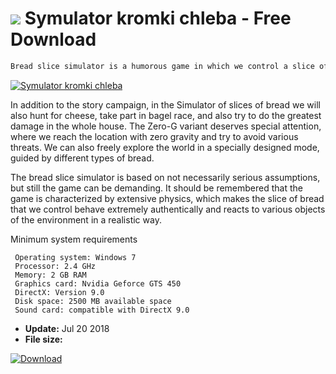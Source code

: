 # ![](https://cdn.softexe.net/static/icon/win.gif) Symulator kromki chleba  - Free Download

```sh
Bread slice simulator is a humorous game in which we control a slice of bread and we must do everything to become a toast. The action takes place in the whole house. Not only in the kitchen, but also in the living room. We can also leave it to go to the garden, and even further.
```
[![Symulator kromki chleba](https://gallery.dpcdn.pl/imgc/Tools/83676/g_-_420x350_1.5_-_x1554cce2-d8bc-4490-b54a-b62e2660a937.jpg)](https://softexe.net/win/games-entertainment/simulators/symulator-kromki-chleba:pRRbg.html)

In addition to the story campaign, in the Simulator of slices of bread we will also hunt for cheese, take part in bagel race, and also try to do the greatest damage in the whole house. The Zero-G variant deserves special attention, where we reach the location with zero gravity and try to avoid various threats. We can also freely explore the world in a specially designed mode, guided by different types of bread.
 
 The bread slice simulator is based on not necessarily serious assumptions, but still the game can be demanding. It should be remembered that the game is characterized by extensive physics, which makes the slice of bread that we control behave extremely authentically and reacts to various objects of the environment in a realistic way.
 
 Minimum system requirements
 
     Operating system: Windows 7 
     Processor: 2.4 GHz 
     Memory: 2 GB RAM 
     Graphics card: Nvidia Geforce GTS 450   
     DirectX: Version 9.0 
     Disk space: 2500 MB available space 
     Sound card: compatible with DirectX 9.0


- **Update:** Jul 20 2018
- **File size:** 

[![Download](https://cdn.softexe.net/static/img/download.png)](https://softexe.net/win/games-entertainment/simulators/symulator-kromki-chleba:pRRbg.html)

